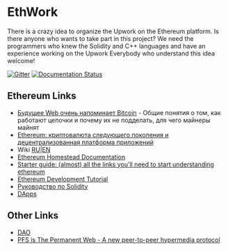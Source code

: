 # EthWork

There is a crazy idea to organize the Upwork on the Ethereum platform.
Is there anyone who wants to take part in this project?
We need the programmers who knew the Solidity and С++ languages and have an experience working on the Upwork
Everybody who understand this idea welcome!

[![Gitter](https://badges.gitter.im/nn1k1kvn/EthereumUpwork.svg)](https://gitter.im/nn1k1kvn/EthereumUpwork?utm_source=badge&utm_medium=badge&utm_campaign=pr-badge) [![Documentation Status](https://readthedocs.org/projects/ethwork/badge/?version=latest)](http://ethwork.readthedocs.io/ru/latest/?badge=latest)


## Ethereum Links

 * <a href="https://habrahabr.ru/post/269879/">Будущее Web очень напоминает Bitcoin</a> - Общие понятия о том, как работают цепочки и почему их не подделать, для чего майнеры майнят
 * <a href="http://savepearlharbor.com/?p=214305">Ethereum: криптовалюта следующего поколения и децентрализованная платформа приложений</a>
 * Wiki <a href="https://ru.wikipedia.org/wiki/Ethereum">RU</a>|<a href="https://en.wikipedia.org/wiki/Ethereum">EN</a>
 * <a href="http://www.ethdocs.org/en/latest/">Ethereum Homestead Documentation</a>
 * <a href="https://www.reddit.com/r/ethereum/comments/3vxvlx/starter_guide_almost_all_the_links_youll_need_to/">Starter guide: (almost) all the links you'll need to start understanding ethereum</a>
 * <a href="https://github.com/ethereum/wiki/wiki/Ethereum-Development-Tutorial">Ethereum Development Tutorial</a>
 * <a href="https://github.com/ethereum/wiki/wiki/%D0%A0%D1%83%D0%BA%D0%BE%D0%B2%D0%BE%D0%B4%D1%81%D1%82%D0%B2%D0%BE-%D0%BF%D0%BE-Solidity">Руководство по Solidity</a>
 * <a href="http://dapps.ethercasts.com/">DApps</a>
 
## Other Links

 * <a href="https://blog.slock.it/announcing-dao-link-the-bridge-between-blockchain-and-brick-and-mortar-companies-9510ba04d236#.igfkrqpqa">DAO</a>
 * <a href="https://ipfs.io/">PFS is The Permanent Web - A new peer-to-peer hypermedia protocol</a>
 
 
 

